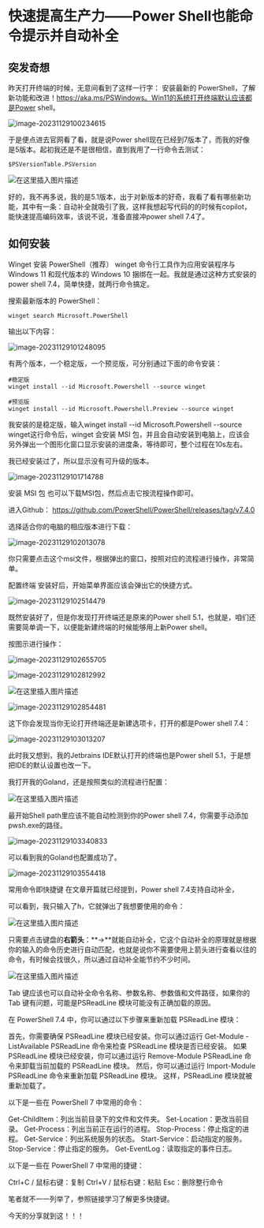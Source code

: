 # 快速提高生产力——Power Shell也能命令提示并自动补全



## 突发奇想

昨天打开终端的时候，无意间看到了这样一行字：
安装最新的 PowerShell，了解新功能和改进！https://aka.ms/PSWindows。Win11的系统打开终端默认应该都是Power shell。

![image-20231129100234615](./assets/42e97e5f63b7745c2b498cbcf0fb0fbd.png)

于是便点进去官网看了看，就是说Power shell现在已经到7版本了，而我的好像是5版本。起初我还是不是很相信，直到我用了一行命令去测试：

```
$PSVersionTable.PSVersion
```

![在这里插入图片描述](./assets/18ac1bb234414ba58f3cae0a50b08f7a.png)

好的，我不再多说，我的是5.1版本，出于对新版本的好奇，我看了看有哪些新功能，其中有一条：自动补全就吸引了我，这样我想起写代码的的时候有copilot，能快速提高编码效率，该说不说，准备直接冲power shell 7.4了。





## 如何安装

Winget 安装 PowerShell（推荐）
winget 命令行工具作为应用安装程序与 Windows 11 和现代版本的 Windows 10 捆绑在一起。我就是通过这种方式安装的power shell 7.4，简单快捷，就两行命令搞定。

搜索最新版本的 PowerShell：

```
winget search Microsoft.PowerShell
```

输出以下内容：

![image-20231129101248095](./assets/236029a1412659c7be993489777cf795.png)


有两个版本，一个稳定版，一个预览版，可分别通过下面的命令安装：

```
#稳定版
winget install --id Microsoft.Powershell --source winget

#预览版
winget install --id Microsoft.Powershell.Preview --source winget
```

我安装的是稳定版，输入winget install --id Microsoft.Powershell --source winget这行命令后，winget 会安装 MSI 包，并且会自动安装到电脑上，应该会另外弹出一个图形化窗口显示安装的进度条，等待即可，整个过程在10s左右。

我已经安装过了，所以显示没有可升级的版本。

![image-20231129101714788](./assets/113abc1ffc3003c0a3832a7c273a952d.png)



安装 MSI 包
也可以下载MSI包，然后点击它按流程操作即可。

进入Github：
https://github.com/PowerShell/PowerShell/releases/tag/v7.4.0

选择适合你的电脑的相应版本进行下载：

![image-20231129102013078](./assets/78474cabf0628d75b5c083a01fad7087.png)


你只需要点击这个msi文件，根据弹出的窗口，按照对应的流程进行操作，非常简单。

配置终端
安装好后，开始菜单界面应该会弹出它的快捷方式。

![image-20231129102514479](./assets/7bfdbf35245054b9a8cdbd92b1abcf7b.png)

既然安装好了，但是你发现打开终端还是原来的Power shell 5.1，也就是，咱们还需要简单调一下，以便能新建终端的时候能够用上新Power shell。

按图示进行操作：

![image-20231129102655705](./assets/de34816a5c900e90a2f622a21bfef2ca.png)



![image-20231129102812992](./assets/96ae8c0501af5aa75b0e0e6d2db360fc.png)



![在这里插入图片描述](./assets/67364d61dd2f48cca295fef31dfab480.png)



![image-20231129102854481](./assets/79791038b07dfed6e502460e4f7cc94d.png)



这下你会发现当你无论打开终端还是新建选项卡，打开的都是Power shell 7.4：

![image-20231129103013207](./assets/7b7248f6428659f829209c7c069a0aa5.png)



此时我又想到，我的Jetbrains IDE默认打开的终端也是Power shell 5.1，于是想把IDE的默认设置也改一下。

我打开我的Goland，还是按照类似的流程进行配置：

![在这里插入图片描述](./assets/eeed417d16dd479aa9f3255e4303a8db.png)

最开始Shell path里应该不能自动检测到你的Power shell 7.4，你需要手动添加pwsh.exe的路径。

![image-20231129103340833](./assets/b233e888900b6db7727460c0c702bbd1.png)

可以看到我的Goland也配置成功了。

![image-20231129103554418](./assets/cf1a273b18039b2b5b94d4943ba0ab20.png)



常用命令即快捷键
在文章开篇就已经提到，Power shell 7.4支持自动补全，

可以看到，我只输入了h，它就弹出了我想要使用的命令：

![在这里插入图片描述](./assets/d9f67baee91b41f083c4a151f795d0e8.png)


只需要点击键盘的**右箭头**：**→**就能自动补全，它这个自动补全的原理就是根据你的输入的命令历史进行自动匹配，也就是说你不需要使用上箭头进行查看以往的命令，有时候会找很久，所以通过自动补全能节约不少时间。

![在这里插入图片描述](./assets/d0bd95e2b0b74215a08daaeb8f316134.png)



Tab 键应该也可以自动补全命令名称、参数名称、参数值和文件路径，如果你的 Tab 键有问题，可能是PSReadLine 模块可能没有正确加载的原因。

在 PowerShell 7.4 中，你可以通过以下步骤来重新加载 PSReadLine 模块：

首先，你需要确保 PSReadLine 模块已经安装。你可以通过运行 Get-Module -ListAvailable PSReadLine 命令来检查 PSReadLine 模块是否已经安装。
如果 PSReadLine 模块已经安装，你可以通过运行 Remove-Module PSReadLine 命令来卸载当前加载的 PSReadLine 模块。
然后，你可以通过运行 Import-Module PSReadLine 命令来重新加载 PSReadLine 模块。
这样，PSReadLine 模块就被重新加载了。



以下是一些在 PowerShell 7 中常用的命令：

Get-ChildItem：列出当前目录下的文件和文件夹。
Set-Location：更改当前目录。
Get-Process：列出当前正在运行的进程。
Stop-Process：停止指定的进程。
Get-Service：列出系统服务的状态。
Start-Service：启动指定的服务。
Stop-Service：停止指定的服务。
Get-EventLog：读取指定的事件日志。



以下是一些在 PowerShell 7 中常用的捷键：

Ctrl+C / 鼠标右键：复制
Ctrl+V / 鼠标右键：粘贴
Esc：删除整行命令

笔者就不一一列举了，参照链接学习了解更多快捷键。

今天的分享就到这！！！